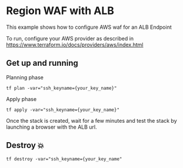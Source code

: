 # Region WAF with ALB

This example shows how to configure AWS waf for an ALB Endpoint


To run, configure your AWS provider as described in https://www.terraform.io/docs/providers/aws/index.html

## Get up and running

Planning phase

```
tf plan -var="ssh_keyname={your_key_name}"
```

Apply phase

```
tf apply -var="ssh_keyname={your_key_name}"
```

Once the stack is created, wait for a few minutes and test the stack by launching a browser with the ALB url.

## Destroy :boom:

```
tf destroy -var="ssh_keyname={your_key_name"

```
